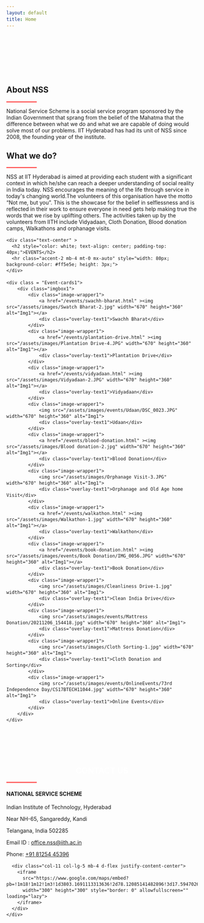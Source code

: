 ```yaml
---
layout: default
title: Home
---
```

<style>
.col-12
  {
    max-width: 85%;
  }
  
/* Events - Cards section in the main page */
  
.Event-cards1 {
  overflow-x: auto;
}
.imgbox1 {
    display: flex;
    flex-wrap: nowrap;
    margin-right: 40px;
}
.image-wrapper1 {
    position: relative;
    margin-right: 14px;
}
.image-wrapper1 img {
    width: 670px;
    height: 360px;
    border-radius: 20px;
    border: 2px solid rgb(138, 138, 128);
    filter: blur(5px); /* Apply blur to the images */
    transition: filter 0.3s ease;
}
.image-wrapper1:hover img {
    filter: none; /* Remove blur when hovering */
}
.overlay-text1 {
    position: absolute;
    top: 50%;
    left: 50%;
    transform: translate(-50%, -50%);
    color: white;
    font-size: 28px;
    font-weight: bold;
    text-shadow: 2px 2px 5px rgba(0, 0, 0, 0.7);
    pointer-events: none; /* Ensure text does not interfere with hover */
}

.image-wrapper1:hover .overlay-text1 {
    display: none; /* Hide the text on hover (optional) */
}
.Event-cards1::-webkit-scrollbar {
    display: none; /* For WebKit browsers */
}
@media screen and (max-width: 768px) {
 .Event-cards1 {
    display: flex;
    overflow-x: auto; /* Enable horizontal scrolling */
    scroll-snap-type: x mandatory; /* Snap to each image on scroll */
  }

  .imgbox1 {
    flex-wrap: nowrap; /* Keep images in one row */
    justify-content: flex-start; /* Align items to the start */
    margin-right: 0; /* Remove extra margin */
  }

  .image-wrapper1 {
    scroll-snap-align: start; /* Ensure snapping to each image */
    margin-right: 10px; /* Space between images */
    min-width: 90%; /* Make each image take 90% of the screen width */
  }

  .image-wrapper1 img {
    width: 100%; /* Make image responsive */
    height: auto; /* Maintain aspect ratio */
    max-width: 100%; /* Prevent exceeding the container width */
    border-radius: 10px; /* Smaller border radius for mobile */
  }

  .overlay-text1 {
    font-size: 18px; /* Reduce text size for mobile */
    text-shadow: 1px 1px 3px rgba(0, 0, 0, 0.5); /* Reduce text shadow */
  }

  .image-wrapper1:hover .overlay-text1 {
    display: none; /* Hide the text on hover (optional) */
  }

  /* Remove blur when image is touched or clicked */
  .image-wrapper1:active img,
  .image-wrapper1:focus img {
    filter: none; /* Remove blur on touch */
  }
  
  /* Hiding the scrollbar for a cleaner look */
  .Event-cards1::-webkit-scrollbar {
    display: none; /* For WebKit browsers */
  }
  .Event-cards1 {
    -ms-overflow-style: none;  /* Internet Explorer 10+ */
    scrollbar-width: none;  /* Firefox */
  }
}
/*EVENT STYLING ENDS*/

</style>

<div id="home-desktop" class="home large" style="padding-top: -24px">
  <div class="text-vcenter">
    <h1 class="animated typing-effect-desktop mb-3">
      <span id="typing-text-desktop"></span>
    </h1>
    <a href="#about" style="text-decoration: none;">
      <div class="arrow">
        <span></span>
        <span></span>
        <span></span>
      </div>
    </a>
  </div>
</div>

<div id="home-mobile" class="home small" style="padding-top: -24px">
  <div class="text-vcenter">
    <h1 class="animated typing-effect-mobile mb-3">
      <span id="typing-text-mobile"></span>
    </h1>
    <a href="#about" style="text-decoration: none;">
      <div class="arrow">
        <span></span>
        <span></span>
        <span></span>
      </div>
    </a>
  </div>
</div>
 
<!-- /first section -->

<!--ABOUT NSS-->
<section class="container-fluid bg-body" id="about" style="padding-top: 80px;">
  <div class="row justify-content-center">
    <div class="col-xl-2 col-lg-1 col-md-1"></div>
      <div class="col-xl-8 col-lg-10 col-md-10 col-sm-12">
          <div class="text-center justify-content-center">
              <h2 class="about_heading display-5 text-light">About NSS</h2>
              <hr class="accent-2 mb-4 mt-0 mx-auto" style="width: 80px; background-color: #ff5e5e; height: 3px;">
              <p class="text-light">
                National Service Scheme is a social service program sponsored by the Indian Government that sprang from the belief of the Mahatma that the difference between 
                what we do and what we are capable of doing would solve most of our problems. IIT Hyderabad has had its unit of NSS since 2008, the founding year of the institute.
              </p>
          </div>
      </div>
      <div class="col-xl-2 col-lg-1 col-md-1"></div>
  </div>

  <div class="row justify-content-center">
      <div class="col-xl-2 col-lg-1 col-md-1"></div>
      <div class="col-xl-8 col-lg-10 col-md-10 col-sm-12">
          <div class="text-center my-3">
              <h2 class="about_heading display-5 text-light">What we do?</h2>
              <hr class="accent-2 mb-4 mt-0 mx-auto" style="width: 80px; background-color: #ff5e5e; height: 3px;">
              <p class="text-light">
                NSS at IIT Hyderabad is aimed at providing each student with a significant context in which he/she can reach a deeper understanding of social reality in India today. 
                NSS encourages the meaning of the life through service in today's changing world.The volunteers of this organisation have the motto “Not me, but you”. 
                This is the showcase for the belief in selflessness and is reflected in their work to ensure everyone in need gets help making true the words that we rise by uplifting others. 
                The activities taken up by the volunteers from IITH include Vidyadaan, Cloth Donation, Blood donation camps, Walkathons and orphanage visits.
              </p>
          </div>
      </div>
      <div class="col-xl-2 col-lg-1 col-md-1"></div>
  </div>

  <!--Events Section-->
  <div id="events_section">
    
    <div class="text-center" > 
      <h2 style="color: white; text-align: center; padding-top: 40px;">EVENTS</h2>
      <hr class="accent-2 mb-4 mt-0 mx-auto" style="width: 80px; background-color: #ff5e5e; height: 3px;">
    </div>
    
    <div class = "Event-cards1">
        <div class="imgbox1">
            <div class="image-wrapper1">
                <a href="/events/swachh-bharat.html" ><img src="/assets/images/Swatch Bharat-2.jpg" width="670" height="360" alt="Img1"></a>
                <div class="overlay-text1">Swachh Bharat</div>
            </div>
            <div class="image-wrapper1">
                <a href="/events/plantation-drive.html" ><img src="/assets/images/Plantation Drive-4.JPG" width="670" height="360" alt="Img1"></a>
                <div class="overlay-text1">Plantation Drive</div>
            </div>
            <div class="image-wrapper1">
                <a href="/events/vidyadaan.html" ><img src="/assets/images/Vidyadaan-2.JPG" width="670" height="360" alt="Img1"></a>
                <div class="overlay-text1">Vidyadaan</div>
            </div>
            <div class="image-wrapper1">
                <img src="/assets/images/events/Udaan/DSC_0023.JPG" width="670" height="360" alt="Img1">
                <div class="overlay-text1">Udaan</div>
            </div>
            <div class="image-wrapper1">
                <a href="/events/blood-donation.html" ><img src="/assets/images/Blood donation-2.jpg" width="670" height="360" alt="Img1"></a>
                <div class="overlay-text1">Blood Donation</div>
            </div>
            <div class="image-wrapper1">
                <img src="/assets/images/Orphanage Visit-3.JPG" width="670" height="360" alt="Img1">
                <div class="overlay-text1">Orphanage and Old Age home Visit</div>
            </div>
            <div class="image-wrapper1">
                <a href="/events/walkathon.html" ><img src="/assets/images/Walkathon-1.jpg" width="670" height="360" alt="Img1"></a>
                <div class="overlay-text1">Walkathon</div>
            </div>
            <div class="image-wrapper1">
                <a href="/events/book-donation.html" ><img src="/assets/images/events/Book Donation/IMG_0056.JPG" width="670" height="360" alt="Img1"></a>
                <div class="overlay-text1">Book Donation</div>
            </div>
            <div class="image-wrapper1">
                <img src="/assets/images/Cleanliness Drive-1.jpg" width="670" height="360" alt="Img1">
                <div class="overlay-text1">Clean India Drive</div>
            </div>
            <div class="image-wrapper1">
                <img src="/assets/images/events/Mattress Donation/20211206_154418.jpg" width="670" height="360" alt="Img1">
                <div class="overlay-text1">Mattress Donation</div>
            </div>
            <div class="image-wrapper1">
                <img src="/assets/images/Cloth Sorting-1.jpg" width="670" height="360" alt="Img1">
                <div class="overlay-text1">Cloth Donation and Sorting</div>
            </div>
            <div class="image-wrapper1">
                <img src="/assets/images/events/OnlineEvents/73rd Independence Day/CS17BTECH11044.jpg" width="670" height="360" alt="Img1">
                <div class="overlay-text1">Online Events</div>
            </div>
        </div>
    </div> 
    
  </div>
  <!--Events Section End-->
  
  <div class="home" id="contact">
    <div class="container" style="padding-top: 70px">
      <h2 style="color: white; text-align: center;">CONTACT US</h2>
      <hr class="accent-2 mb-4 mt-0 mx-auto" style="width: 80px; background-color: #ff5e5e; height: 3px;">
    </div>
  </div>
  
  </div>
  <div class="container contact">
    <div class="row align-items-center d-flex justify-content-center">
      <div class="col-12 col-lg-5 col-md-7 mb-4">
        <div class="mb-4">
          <h4 class="text-light">NATIONAL SERVICE SCHEME</h4>
        </div>
        <p class="text-light">Indian Institute of Technology, Hyderabad</p>
        <p class="text-light">Near NH-65, Sangareddy, Kandi</p>
        <p class="text-light">Telangana, India 502285</p>
        <p class="text-light">Email ID :
        <a href="mailto:office.nss@iith.ac.in"> office.nss@iith.ac.in</a>
        </p>
        <text class="text-light">Phone: </text>
        <a href="tel:+91 81254 45396">+91 81254 45396</a>
      </div>

      <div class="col-11 col-lg-5 mb-4 d-flex justify-content-center">
        <iframe
          src="https://www.google.com/maps/embed?pb=!1m18!1m12!1m3!1d3803.1691113313636!2d78.12085141482896!3d17.594702687954694!2m3!1f0!2f0!3f0!3m2!1i1024!2i768!4f13.1!3m3!1m2!1s0x3bcbefdc136bffbb%3A0x73414ff6594c9191!2sIndian%20Institute%20of%20Technology%20(IIT%20Hyderabad)!5e0!3m2!1sen!2sin!4v1628961801388!5m2!1sen!2sin"
          width="300" height="300" style="border: 0" allowfullscreen="" loading="lazy">
        </iframe>
      </div>
    </div>
  </div>
</section>
